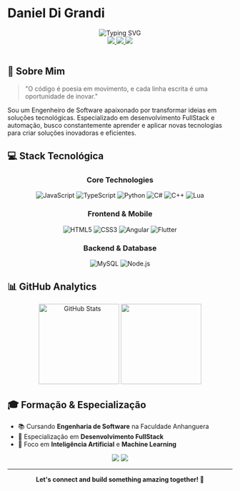 # Daniel Di Grandi

<div align="center">
  <img src="https://readme-typing-svg.demolab.com?font=Poppins&weight=700&size=50&pause=1000&color=3B82F6&center=true&vCenter=true&width=600&height=100&lines=Software+Engineer;Tech+Innovator" alt="Typing SVG" />
</div>

<div align="center">
  <a href="mailto:danieldigrandi08@gmail.com">
    <img src="https://img.shields.io/badge/Gmail-333333?style=for-the-badge&logo=gmail&logoColor=red" />
  </a>
  <a href="https://www.linkedin.com/in/daniel-di-grandi-3800a0242/">
    <img src="https://img.shields.io/badge/LinkedIn-333333?style=for-the-badge&logo=linkedin&logoColor=blue" />
  </a>
  <a href="https://github.com/daniz019">
    <img src="https://img.shields.io/badge/GitHub-333333?style=for-the-badge&logo=github&logoColor=white" />
  </a>
</div>

<br>

## 🚀 Sobre Mim

> "O código é poesia em movimento, e cada linha escrita é uma oportunidade de inovar."

Sou um Engenheiro de Software apaixonado por transformar ideias em soluções tecnológicas. Especializado em desenvolvimento FullStack e automação, busco constantemente aprender e aplicar novas tecnologias para criar soluções inovadoras e eficientes.

## 💻 Stack Tecnológica

<div align="center">

### Core Technologies
![JavaScript](https://img.shields.io/badge/JavaScript-F7DF1E?style=for-the-badge&logo=javascript&logoColor=black)
![TypeScript](https://img.shields.io/badge/TypeScript-007ACC?style=for-the-badge&logo=typescript&logoColor=white)
![Python](https://img.shields.io/badge/Python-3776AB?style=for-the-badge&logo=python&logoColor=white)
![C#](https://img.shields.io/badge/C%23-239120?style=for-the-badge&logo=c-sharp&logoColor=white)
![C++](https://img.shields.io/badge/C++-00599C?style=for-the-badge&logo=c%2B%2B&logoColor=white)
![Lua](https://img.shields.io/badge/Lua-2C2D72?style=for-the-badge&logo=lua&logoColor=white)

### Frontend & Mobile
![HTML5](https://img.shields.io/badge/HTML5-E34F26?style=for-the-badge&logo=html5&logoColor=white)
![CSS3](https://img.shields.io/badge/CSS3-1572B6?style=for-the-badge&logo=css3&logoColor=white)
![Angular](https://img.shields.io/badge/Angular-DD0031?style=for-the-badge&logo=angular&logoColor=white)
![Flutter](https://img.shields.io/badge/Flutter-02569B?style=for-the-badge&logo=flutter&logoColor=white)

### Backend & Database
![MySQL](https://img.shields.io/badge/MySQL-4479A1?style=for-the-badge&logo=mysql&logoColor=white)
![Node.js](https://img.shields.io/badge/Node.js-339933?style=for-the-badge&logo=node.js&logoColor=white)

</div>

## 📊 GitHub Analytics

<div align="center">
  <img height="180em" src="https://github-readme-stats.vercel.app/api?username=daniz019&show_icons=true&count_private=true&hide_border=true&title_color=3B82F6&icon_color=3B82F6&text_color=c9d1d9&bg_color=0d1117&ring_color=3B82F6" alt="GitHub Stats" />
  <img height="180em" src="https://github-readme-stats.vercel.app/api/top-langs/?username=daniz019&layout=compact&hide_border=true&title_color=3B82F6&text_color=c9d1d9&bg_color=0d1117" />
</div>

## 🎓 Formação & Especialização

- 📚 Cursando **Engenharia de Software** na Faculdade Anhanguera
- 🎯 Especialização em **Desenvolvimento FullStack**
- 🤖 Foco em **Inteligência Artificial** e **Machine Learning**

<div align="center">
  
![](https://komarev.com/ghpvc/?username=daniz019&style=for-the-badge&color=3B82F6&label=Visualizações+do+Perfil)
![](https://img.shields.io/github/followers/daniz019?style=for-the-badge&color=3B82F6)

</div>

---

<div align="center">
  <b>Let's connect and build something amazing together! 🚀</b>
</div>
